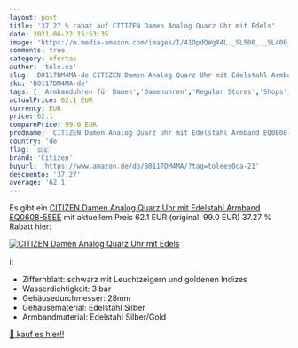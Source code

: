 ```yaml
---
layout: post
title: '37.27 % rabat auf CITIZEN Damen Analog Quarz Uhr mit Edels'
date: 2021-06-22 15:53:35
image: 'https://m.media-amazon.com/images/I/41OpdQWgX4L._SL500_._SL400_.jpg'
comments: true
category: ofertas
author: 'tole.es'
slug: 'B0117DM4MA-de CITIZEN Damen Analog Quarz Uhr mit Edelstahl Armband...'
sku: 'B0117DM4MA-de'
tags: [ 'Armbanduhren für Damen','Damenuhren','Regular Stores','Shops','Uhren','citizen', ]
actualPrice: 62.1 EUR
currency: EUR
price: 62.1
comparePrice: 99.0 EUR
prodname: 'CITIZEN Damen Analog Quarz Uhr mit Edelstahl Armband EQ0608-55EE'
country: 'de'
flag: '🇩🇪'
brand: 'Citizen'
buyurl: 'https://www.amazon.de/dp/B0117DM4MA/?tag=tolees0ca-21'
descuento: '37.27'
average: '62.1'
---
```


Es gibt ein [CITIZEN Damen Analog Quarz Uhr mit Edelstahl Armband EQ0608-55EE](https://www.amazon.de/dp/B0117DM4MA/?tag=tolees0ca-21) mit aktuellem Preis 62.1 EUR (original: 99.0 EUR) 37.27 % Rabatt hier:

[![CITIZEN Damen Analog Quarz Uhr mit Edels](https://m.media-amazon.com/images/I/41OpdQWgX4L._SL500_._SL400_.jpg)](https://www.amazon.de/dp/B0117DM4MA/?tag=tolees0ca-21)

ℹ️:

- Ziffernblatt: schwarz mit Leuchtzeigern und goldenen Indizes
- Wasserdichtigkeit: 3 bar
- Gehäusedurchmesser: 28mm
- Gehäusematerial: Edelstahl Silber
- Armbandmaterial: Edelstahl Silber/Gold

[🛒 kauf es hier!!](https://www.amazon.de/dp/B0117DM4MA/?tag=tolees0ca-21)
